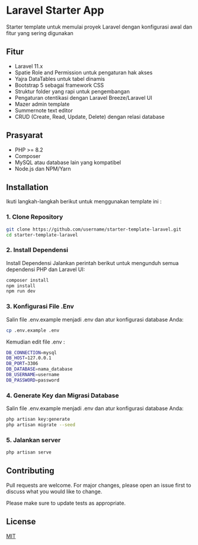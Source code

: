 # Laravel Starter App

Starter template untuk memulai proyek Laravel dengan konfigurasi awal dan fitur yang sering digunakan


## Fitur

- Laravel 11.x
- Spatie Role and Permission untuk pengaturan hak akses
- Yajra DataTables untuk tabel dinamis
- Bootstrap 5 sebagai framework CSS
- Struktur folder yang rapi untuk pengembangan
- Pengaturan otentikasi dengan Laravel Breeze/Laravel UI
- Mazer admin template
- Summernote text editor
- CRUD (Create, Read, Update, Delete) dengan relasi database


## Prasyarat
- PHP >= 8.2
- Composer
- MySQL atau database lain yang kompatibel
- Node.js dan NPM/Yarn


## Installation

Ikuti langkah-langkah berikut untuk menggunakan template ini :
### 1. Clone Repository

```bash
git clone https://github.com/username/starter-template-laravel.git
cd starter-template-laravel
```

### 2. Install Dependensi
Install Dependensi Jalankan perintah berikut untuk mengunduh semua dependensi PHP dan Laravel UI:
```bash
composer install
npm install
npm run dev
```

### 3. Konfigurasi File .Env
Salin file .env.example menjadi .env dan atur konfigurasi database Anda:
```bash
cp .env.example .env
```
Kemudian edit file .env :
```bash
DB_CONNECTION=mysql
DB_HOST=127.0.0.1
DB_PORT=3306
DB_DATABASE=nama_database
DB_USERNAME=username
DB_PASSWORD=password

```

### 4. Generate Key dan Migrasi Database
Salin file .env.example menjadi .env dan atur konfigurasi database Anda:
```bash
php artisan key:generate
php artisan migrate --seed
```

### 5. Jalankan server
```bash
php artisan serve
```


## Contributing

Pull requests are welcome. For major changes, please open an issue first
to discuss what you would like to change.

Please make sure to update tests as appropriate.

## License

[MIT](https://choosealicense.com/licenses/mit/)

